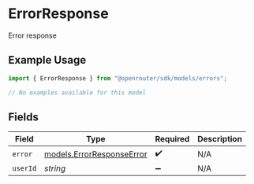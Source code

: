 # ErrorResponse

Error response

## Example Usage

```typescript
import { ErrorResponse } from "@openrouter/sdk/models/errors";

// No examples available for this model
```

## Fields

| Field                                                           | Type                                                            | Required                                                        | Description                                                     |
| --------------------------------------------------------------- | --------------------------------------------------------------- | --------------------------------------------------------------- | --------------------------------------------------------------- |
| `error`                                                         | [models.ErrorResponseError](../../models/errorresponseerror.md) | :heavy_check_mark:                                              | N/A                                                             |
| `userId`                                                        | *string*                                                        | :heavy_minus_sign:                                              | N/A                                                             |